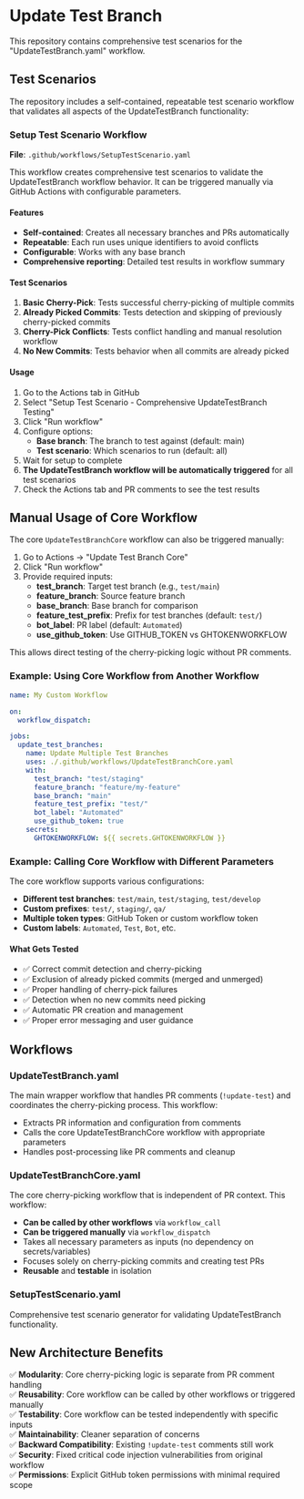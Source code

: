 # Update Test Branch

This repository contains comprehensive test scenarios for the "UpdateTestBranch.yaml" workflow.

## Test Scenarios

The repository includes a self-contained, repeatable test scenario workflow that validates all aspects of the UpdateTestBranch functionality:

### Setup Test Scenario Workflow

**File**: `.github/workflows/SetupTestScenario.yaml`

This workflow creates comprehensive test scenarios to validate the UpdateTestBranch workflow behavior. It can be triggered manually via GitHub Actions with configurable parameters.

#### Features

- **Self-contained**: Creates all necessary branches and PRs automatically
- **Repeatable**: Each run uses unique identifiers to avoid conflicts
- **Configurable**: Works with any base branch
- **Comprehensive reporting**: Detailed test results in workflow summary

#### Test Scenarios

1. **Basic Cherry-Pick**: Tests successful cherry-picking of multiple commits
2. **Already Picked Commits**: Tests detection and skipping of previously cherry-picked commits
3. **Cherry-Pick Conflicts**: Tests conflict handling and manual resolution workflow
4. **No New Commits**: Tests behavior when all commits are already picked

#### Usage

1. Go to the Actions tab in GitHub
2. Select "Setup Test Scenario - Comprehensive UpdateTestBranch Testing"
3. Click "Run workflow"
4. Configure options:
   - **Base branch**: The branch to test against (default: main)
   - **Test scenario**: Which scenarios to run (default: all)
5. Wait for setup to complete
6. **The UpdateTestBranch workflow will be automatically triggered** for all test scenarios
7. Check the Actions tab and PR comments to see the test results

## Manual Usage of Core Workflow

The core `UpdateTestBranchCore` workflow can also be triggered manually:

1. Go to Actions → "Update Test Branch Core"
2. Click "Run workflow" 
3. Provide required inputs:
   - **test_branch**: Target test branch (e.g., `test/main`)
   - **feature_branch**: Source feature branch  
   - **base_branch**: Base branch for comparison
   - **feature_test_prefix**: Prefix for test branches (default: `test/`)
   - **bot_label**: PR label (default: `Automated`)
   - **use_github_token**: Use GITHUB_TOKEN vs GHTOKENWORKFLOW

This allows direct testing of the cherry-picking logic without PR comments.

### Example: Using Core Workflow from Another Workflow

```yaml
name: My Custom Workflow

on:
  workflow_dispatch:

jobs:
  update_test_branches:
    name: Update Multiple Test Branches
    uses: ./.github/workflows/UpdateTestBranchCore.yaml
    with:
      test_branch: "test/staging"
      feature_branch: "feature/my-feature" 
      base_branch: "main"
      feature_test_prefix: "test/"
      bot_label: "Automated"
      use_github_token: true
    secrets:
      GHTOKENWORKFLOW: ${{ secrets.GHTOKENWORKFLOW }}
```

### Example: Calling Core Workflow with Different Parameters

The core workflow supports various configurations:
- **Different test branches**: `test/main`, `test/staging`, `test/develop`
- **Custom prefixes**: `test/`, `staging/`, `qa/`
- **Multiple token types**: GitHub Token or custom workflow token
- **Custom labels**: `Automated`, `Test`, `Bot`, etc.

#### What Gets Tested

- ✅ Correct commit detection and cherry-picking
- ✅ Exclusion of already picked commits (merged and unmerged)
- ✅ Proper handling of cherry-pick failures
- ✅ Detection when no new commits need picking
- ✅ Automatic PR creation and management
- ✅ Proper error messaging and user guidance

## Workflows

### UpdateTestBranch.yaml
The main wrapper workflow that handles PR comments (`!update-test`) and coordinates the cherry-picking process. This workflow:
- Extracts PR information and configuration from comments
- Calls the core UpdateTestBranchCore workflow with appropriate parameters
- Handles post-processing like PR comments and cleanup

### UpdateTestBranchCore.yaml
The core cherry-picking workflow that is independent of PR context. This workflow:
- **Can be called by other workflows** via `workflow_call`
- **Can be triggered manually** via `workflow_dispatch` 
- Takes all necessary parameters as inputs (no dependency on secrets/variables)
- Focuses solely on cherry-picking commits and creating test PRs
- **Reusable** and **testable** in isolation

### SetupTestScenario.yaml  
Comprehensive test scenario generator for validating UpdateTestBranch functionality.

## New Architecture Benefits

✅ **Modularity**: Core cherry-picking logic is separate from PR comment handling  
✅ **Reusability**: Core workflow can be called by other workflows or triggered manually  
✅ **Testability**: Core workflow can be tested independently with specific inputs  
✅ **Maintainability**: Cleaner separation of concerns  
✅ **Backward Compatibility**: Existing `!update-test` comments still work  
✅ **Security**: Fixed critical code injection vulnerabilities from original workflow  
✅ **Permissions**: Explicit GitHub token permissions with minimal required scope  
